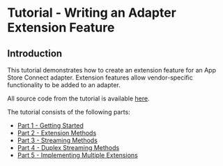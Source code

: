 # Tutorial - Writing an Adapter Extension Feature

## Introduction

This tutorial demonstrates how to create an extension feature for an App Store Connect adapter. Extension features allow vendor-specific functionality to be added to an adapter.

All source code from the tutorial is available [here](/examples/tutorials/writing-an-extension-feature).

The tutorial consists of the following parts:

- [Part 1 - Getting Started](/docs/tutorials/write-an-extension-feature/01-Getting_Started.md)
- [Part 2 - Extension Methods](/docs/tutorials/write-an-extension-feature/02-Extension_Methods.md)
- [Part 3 - Streaming Methods](/docs/tutorials/write-an-extension-feature/03-Streaming_Methods.md)
- [Part 4 - Duplex Streaming Methods](/docs/tutorials/write-an-extension-feature/04-Duplex_Streaming_Methods.md)
- [Part 5 - Implementing Multiple Extensions](/docs/tutorials/write-an-extension-feature/05-Implementing_Multiple_Extensions.md)
